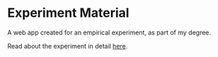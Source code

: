 # Experiment Material
A web app created for an empirical experiment, as part of my degree. 

Read about the experiment in detail [here](https://uclic.ucl.ac.uk/content/2-study/4-current-taught-course/1-distinction-projects/14-20/shi_junge_2020.pdf).
